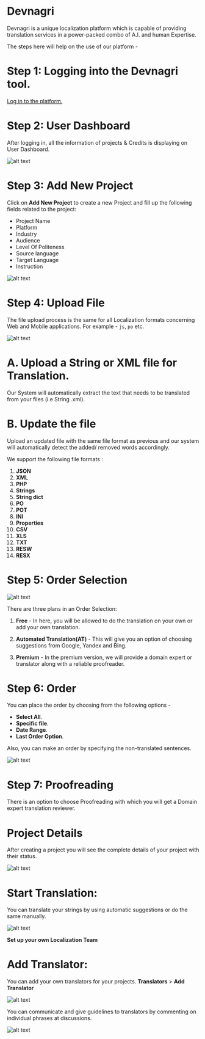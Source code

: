 # Devnagri
Devnagri is a unique localization platform which is capable of providing translation services in a power-packed combo of A.I. and human Expertise.

The steps here will help on the use of our platform -

# Step 1: Logging into the Devnagri tool.
[ Log in to the platform.](https://app.devnagri.com)

# Step 2: User Dashboard
After logging in, all the information of projects & Credits is displaying on User Dashboard.

![alt text](./images/UserDashboard.png)

# Step 3: Add New Project
 Click on **Add New Project** to create a new Project and fill up the following fields related to the project:


- Project Name
- Platform
- Industry
- Audience
- Level Of Politeness
- Source language
- Target Language
- Instruction

![alt text](./images/ProjectDescription1.png)

# Step 4: Upload File
The file upload process is the same for all Localization formats concerning Web and Mobile applications. For example - `js`, `po` etc.

![alt text](./images/AddFile1.png)

# A. Upload a String or XML file for Translation.
Our System will automatically  extract the text that needs to be translated from your files (i.e String .xml).
# B. Update the file
Upload an updated file with the same file format as previous and our system will automatically detect the added/ removed words accordingly.

We support the following file formats :
1. **JSON**
2. **XML** 
3. **PHP** 
4. **Strings**
5. **String dict**
6. **PO** 
7. **POT** 
8. **INI** 
9. **Properties**
10. **CSV**
11. **XLS** 
12. **TXT**
13. **RESW**
14. **RESX**

# Step 5: Order Selection

![alt text](./images/OrderPlan.png)


There are three plans in an Order Selection:
1. **Free** - In here, you will be allowed to do the translation on your own or add your own translation.

2. **Automated Translation(AT)** -  This will give you an option of choosing suggestions from Google, Yandex and Bing.

3. **Premium** - In the premium version, we will provide a domain expert or translator along with a reliable proofreader.


# Step 6: Order
You can place the order by choosing from the following options -

- **Select All**.
- **Specific file**.
- **Date Range**.
- **Last Order Option**.

Also, you can make an order by specifying the non-translated sentences.

![alt text](./images/OrderSystem.png)

# Step 7: Proofreading

There is an option to choose Proofreading with which you will get a Domain expert translation reviewer.

# Project Details

After creating a project you will see the complete details of your project with their status.

![alt text](./images/ProjectDetail1.png)

# Start Translation:

You can translate your strings by using automatic suggestions or do the same manually.

![alt text](./images/Translation1.png)

**Set up your own Localization Team** 
 # Add Translator: 

  You can add your own translators for your projects. **Translators** > **Add Translator**

  ![alt text](./images/AddTranslator1.png)

  You can communicate and give guidelines to translators by commenting on individual phrases at discussions.

  ![alt text](./images/Comment2.png)



